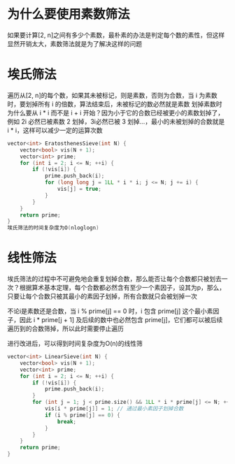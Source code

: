 # 为什么要使用素数筛法
如果要计算[2, n]之间有多少个素数，最朴素的办法是判定每个数的素性，但这样显然开销太大，素数筛法就是为了解决这样的问题
# 埃氏筛法
遍历从[2, n]的每个数，如果其未被标记，则是素数，否则为合数，当 i 为素数时，要划掉所有 i 的倍数，算法结束后，未被标记的数必然就是素数
划掉素数时为什么要从 i * i 而不是 i + i 开始？因为小于它的合数已经被更小的素数划掉了，例如 2i 必然已被素数 2 划掉，3i必然已被 3 划掉...，最小的未被划掉的合数就是 i * i，这样可以减少一定的运算次数
```cpp
vector<int> EratosthenesSieve(int N) {
    vector<bool> vis(N + 1);
    vector<int> prime;
    for (int i = 2; i <= N; ++i) {
        if (!vis[i]) {
            prime.push_back(i);
            for (long long j = 1LL * i * i; j <= N; j += i) {
                vis[j] = true;
            }
        }
    }
    return prime;
}
埃氏筛法的时间复杂度为O(nloglogn)
```
# 线性筛法
埃氏筛法的过程中不可避免地会重复划掉合数，那么能否让每个合数都只被划去一次？根据算术基本定理，每个合数都必然含有至少一个素因子，设其为p，那么，只要让每个合数只被其最小的素因子划掉，所有合数就只会被划掉一次

不论i是素数还是合数，当 i % prime[j] == 0 时，i 包含 prime[j] 这个最小素因子，因此 i * prime[j + 1] 及后续的数中也必然包含 prime[j]，它们都可以被后续遍历到的合数筛掉，所以此时需要停止遍历

进行改进后，可以得到时间复杂度为O(n)的线性筛
```cpp
vector<int> LinearSieve(int N) {
    vector<bool> vis(N + 1);
    vector<int> prime;
    for (int i = 2; i <= N; ++i) {
        if (!vis[i]) {
            prime.push_back(i);
        }
        for (int j = 1; j < prime.size() && 1LL * i * prime[j] <= N; ++j) {
            vis[i * prime[j]] = 1; // 通过最小素因子划掉合数
            if (i % prime[j] == 0) {
                break;
            }
        }
    }
    return prime;
}
```